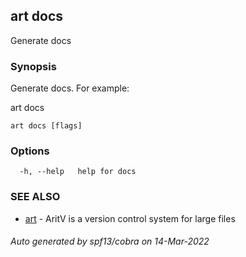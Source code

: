 ## art docs

Generate docs

### Synopsis

Generate docs. For example:

art docs

```
art docs [flags]
```

### Options

```
  -h, --help   help for docs
```

### SEE ALSO

* [art](art.md)	 - AritV is a version control system for large files

###### Auto generated by spf13/cobra on 14-Mar-2022
